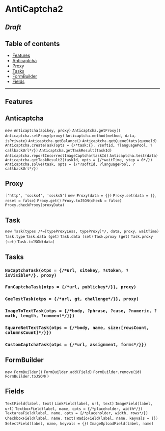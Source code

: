 # AntiCaptcha2
## *Draft*

## Table of contents
- [Features](#0)
- [Anticaptcha](#1)
- [Proxy](#1)
- [Tasks](#2)
- [FormBuilder](#3)
- [Fields](#4)

---

## Features


## Anticaptcha

`new Anticaptcha(apikey, proxy)`
`Anticaptcha.getProxy()`
`Anticaptcha.setProxy(proxy)`
`Anticaptcha.method(method, data, isPrivate)`
`Anticaptcha.getBalance()`
`Anticaptcha.getQueueStats(queueId)`
`Anticaptcha.createTask(opts = {/*task:{}, ?softId, ?languagePool, ?callbackUrl*/})`
`Anticaptcha.getTaskResult(taskId)`
`Anticaptcha.reportIncorrectImageCaptcha(taskId)`
`Anticaptcha.test(data)`
`Anticaptcha.getTaskResult2(taskId, opts = {/*waitTime, step = 0*/})`
`Anticaptcha.solve(task, opts = {/*?softId, ?languagePool, ?callbackUrl*/})`

## Proxy

`['http', 'socks4', 'socks5']`
`new Proxy(data = {})`
`Proxy.set(data = {}, reset = false)`
`Proxy.get()`
`Proxy.toJSON(check = false)`
`Proxy.checkProxy(proxyData)`



## Task

`new Task(types /*=[typeProxyLess, typeProxy]*/, data, proxy, waitTime)`
`Task.type`
`Task.data (get)`
`Task.data (set)`
`Task.proxy (get)`
`Task.proxy (set)`
`Task.toJSON(data)`

## Tasks

### `NoCaptchaTask(otps = {/*url, sitekey, ?stoken, ?isVisible*/}, proxy)`
### `FunCaptchaTask(otps = {/*url, publickey*/}}, proxy)`
### `GeeTestTask(otps = {/*url, gt, challenge*/}}, proxy)`
### `ImageToTextTask(otps = {/*body, ?phrase, ?case, ?numeric, ?math, length, ?comment*/}})`
### `SquareNetTextTask(otps = {/*body, name, size:[rowsCount, columnsCount]*/}})`
### `CustomCaptchaTask(otps = {/*url, assignment, forms*/}})`

## FormBuilder

`new FormBuilder()`
`FormBuilder.add(Field)`
`FormBuilder.remove(id)`
`FormBuilder.toJSON()`

## Fields

`TextField(label, text)`
`LinkField(label, url, text)`
`ImageField(label, url)`
`TextboxField(label, name, opts = {/*placeholder, width*/})`
`TextareaField(label, name, opts = {/*placeholder, width, rows*/})`
`CheckboxField(label, name, text)`
`RadioField(label, name, keyvals = {})`
`SelectField(label, name, keyvals = {})`
`ImageUploadField(label, name)`
